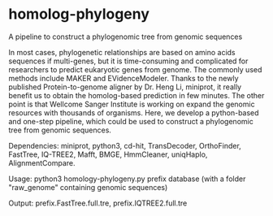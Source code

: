 # homolog-phylogeny
A pipeline to construct a phylogenomic tree from genomic sequences

In most cases, phylogenetic relationships are based on amino acids sequences if multi-genes, but it is time-consuming and complicated for researchers to predict eukaryotic genes from genome. The commonly used methods include MAKER and EVidenceModeler. Thanks to the newly published Protein-to-genome aligner by Dr. Heng Li, miniprot, it really benefit us to obtain the homolog-based prediction in few minutes. The other point is that Wellcome Sanger Institute is working on expand the genomic resources with thousands of organisms. Here, we develop a python-based and one-step pipeline, which could be used to construct a phylogenomic tree from genomic sequences.

Dependencies: miniprot, python3, cd-hit, TransDecoder, OrthoFinder, FastTree, IQ-TREE2, Mafft, BMGE, HmmCleaner, uniqHaplo, AlignmentCompare.

Usage: python3 homology-phylogeny.py prefix database (with a folder "raw_genome" containing genomic sequences)

Output: prefix.FastTree.full.tre, prefix.IQTREE2.full.tre
